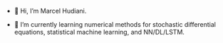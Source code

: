 - 👋 Hi, I’m Marcel Hudiani.
<!-- - 👀 I’m interested in ... -->
- 🌱 I’m currently learning numerical methods for stochastic differential equations, statistical machine learning, and NN/DL/LSTM.
<!-- - 💞️ I’m looking to collaborate on ... -->
<!-- - 📫 How to reach me ... -->
<!-- - 😄 Pronouns: ... -->
<!-- - ⚡ Fun fact: ... -->

<!---
mh757/mh757 is a ✨ special ✨ repository because its `README.md` (this file) appears on your GitHub profile.
You can click the Preview link to take a look at your changes.
--->
